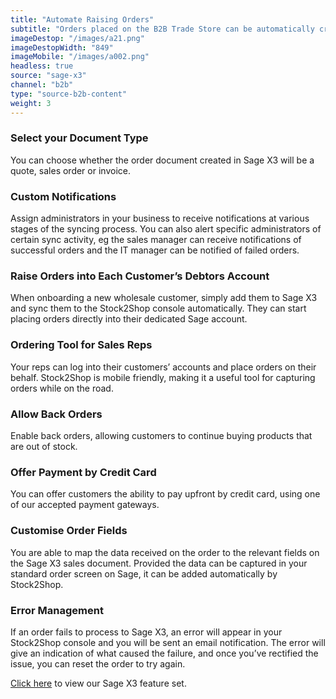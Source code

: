 ```yaml
---
title: "Automate Raising Orders"
subtitle: "Orders placed on the B2B Trade Store can be automatically created in Sage X3."
imageDestop: "/images/a21.png"
imageDestopWidth: "849"
imageMobile: "/images/a002.png"
headless: true
source: "sage-x3"
channel: "b2b"
type: "source-b2b-content"
weight: 3
---
```


### Select your Document Type
You can choose whether the order document created in Sage X3 will be a quote, sales order or invoice.

### Custom Notifications
Assign administrators in your business to receive notifications at various stages of the syncing process. You can also alert specific administrators of certain sync activity, eg the sales manager can receive notifications of successful orders and the IT manager can be notified of failed orders.

### Raise Orders into Each Customer’s Debtors Account
When onboarding a new wholesale customer, simply add them to Sage X3 and sync them to the Stock2Shop console automatically. They can start placing orders directly into their dedicated Sage account.

### Ordering Tool for Sales Reps
Your reps can log into their customers’ accounts and place orders on their behalf. Stock2Shop is mobile friendly, making it a useful tool for capturing orders while on the road.

### Allow Back Orders
Enable back orders, allowing customers to continue buying products that are out of stock.

### Offer Payment by Credit Card
You can offer customers the ability to pay upfront by credit card, using one of our accepted payment gateways.

### Customise Order Fields
You are able to map the data received on the order to the relevant fields on the Sage X3 sales document. Provided the data can be captured in your standard order screen on Sage, it can be added automatically by Stock2Shop.

### Error Management
If an order fails to process to Sage X3, an error will appear in your Stock2Shop console and you will be sent an email notification. The error will give an indication of what caused the failure, and once you’ve rectified the issue, you can reset the order to try again.

[Click here](/help/features/sage-x3/ "Sage X3 Features") to view our Sage X3 feature set.